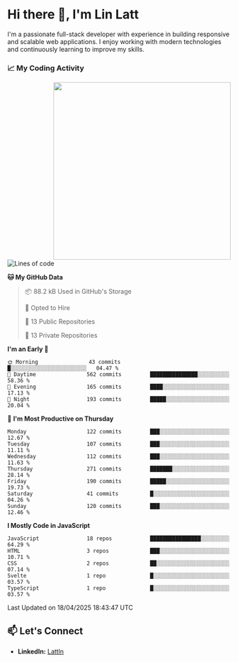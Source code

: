 # Hi there 👋, I'm Lin Latt

I'm a passionate full-stack developer with experience in building responsive and scalable web applications. I enjoy working with modern technologies and continuously learning to improve my skills.

### 📈 My Coding Activity 
<img src="https://github.com/user-attachments/assets/6cec4854-3eec-4600-9120-9be1d3cb2bfe"  width="400px" align="right">

<!--START_SECTION:waka-->
![Lines of code](https://img.shields.io/badge/From%20Hello%20World%20I%27ve%20Written-448.4%20thousand%20lines%20of%20code-blue)

**🐱 My GitHub Data** 

> 📦 88.2 kB Used in GitHub's Storage 
 > 
> 💼 Opted to Hire
 > 
> 📜 13 Public Repositories 
 > 
> 🔑 13 Private Repositories 
 > 
**I'm an Early 🐤** 

```text
🌞 Morning                43 commits          █░░░░░░░░░░░░░░░░░░░░░░░░   04.47 % 
🌆 Daytime                562 commits         ███████████████░░░░░░░░░░   58.36 % 
🌃 Evening                165 commits         ████░░░░░░░░░░░░░░░░░░░░░   17.13 % 
🌙 Night                  193 commits         █████░░░░░░░░░░░░░░░░░░░░   20.04 % 
```
📅 **I'm Most Productive on Thursday** 

```text
Monday                   122 commits         ███░░░░░░░░░░░░░░░░░░░░░░   12.67 % 
Tuesday                  107 commits         ███░░░░░░░░░░░░░░░░░░░░░░   11.11 % 
Wednesday                112 commits         ███░░░░░░░░░░░░░░░░░░░░░░   11.63 % 
Thursday                 271 commits         ███████░░░░░░░░░░░░░░░░░░   28.14 % 
Friday                   190 commits         █████░░░░░░░░░░░░░░░░░░░░   19.73 % 
Saturday                 41 commits          █░░░░░░░░░░░░░░░░░░░░░░░░   04.26 % 
Sunday                   120 commits         ███░░░░░░░░░░░░░░░░░░░░░░   12.46 % 
```


**I Mostly Code in JavaScript** 

```text
JavaScript               18 repos            ████████████████░░░░░░░░░   64.29 % 
HTML                     3 repos             ███░░░░░░░░░░░░░░░░░░░░░░   10.71 % 
CSS                      2 repos             ██░░░░░░░░░░░░░░░░░░░░░░░   07.14 % 
Svelte                   1 repo              █░░░░░░░░░░░░░░░░░░░░░░░░   03.57 % 
TypeScript               1 repo              █░░░░░░░░░░░░░░░░░░░░░░░░   03.57 % 
```




 Last Updated on 18/04/2025 18:43:47 UTC
<!--END_SECTION:waka-->

## 📫 Let's Connect

- **LinkedIn:** [Lattln](https://linkedin.com/in/lin-latt)
<!-- - **Portfolio:** [Your Portfolio](https://yourportfolio.com) -->
